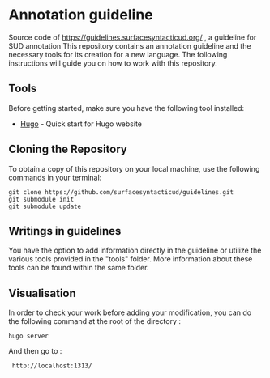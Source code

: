 # Annotation guideline
Source code of https://guidelines.surfacesyntacticud.org/ , a guideline for SUD annotation
This repository contains an annotation guideline and the necessary tools for its creation for a new language. The following instructions will guide you on how to work with this repository.

## Tools

Before getting started, make sure you have the following tool installed:

- [Hugo](https://gohugo.io/getting-started/quick-start/) - Quick start for Hugo website

## Cloning the Repository

To obtain a copy of this repository on your local machine, use the following commands in your terminal:

```
git clone https://github.com/surfacesyntacticud/guidelines.git
git submodule init
git submodule update
``` 

## Writings in guidelines

You have the option to add information directly in the guideline or utilize the various tools provided in the "tools" folder. More information about these tools can be found within the same folder.

## Visualisation 

In order to check your work before adding your modification, you can do the following command at the root of the directory :

```
hugo server
```

And then go to :

```
 http://localhost:1313/
